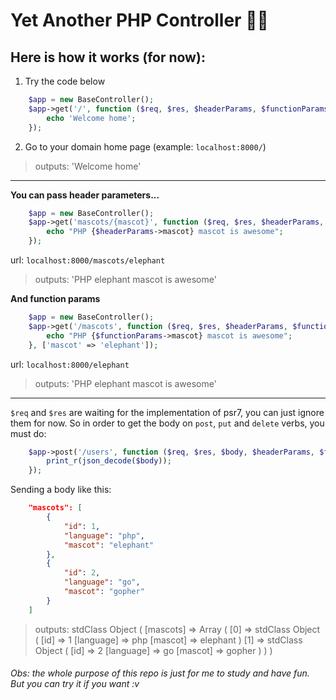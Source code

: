 # Yet Another PHP Controller 🐘🚦
## Here is how it works (for now):
1. Try the code below
```php
    $app = new BaseController();
    $app->get('/', function ($req, $res, $headerParams, $functionParams) {
        echo 'Welcome home';
    });
```
2. Go to your domain home page (example: `localhost:8000/`)
> outputs: 'Welcome home'

----------------------------------

**You can pass header parameters...**
```php
    $app = new BaseController();
    $app->get('mascots/{mascot}', function ($req, $res, $headerParams, $functionParams) {
        echo "PHP {$headerParams->mascot} mascot is awesome";
    });
```
url: `localhost:8000/mascots/elephant`
> outputs: 'PHP elephant mascot is awesome'

**And function params**
```php
    $app = new BaseController();
    $app->get('/mascots', function ($req, $res, $headerParams, $functionParams) {
        echo "PHP {$functionParams->mascot} mascot is awesome";
    }, ['mascot' => 'elephant']);
```
url: `localhost:8000/elephant`
> outputs: 'PHP elephant mascot is awesome'
--------------------------------------
`$req` and `$res` are waiting for the implementation of psr7, you can just ignore them for now. So in order to get the body on `post`, `put` and `delete` verbs, you must do:
```php
    $app->post('/users', function ($req, $res, $body, $headerParams, $functionParams) {
        print_r(json_decode($body));
    });
```
Sending a body like this:
```json
    "mascots": [
        {
            "id": 1,
            "language": "php",
            "mascot": "elephant"
        },
        {
            "id": 2,
            "language": "go",
            "mascot": "gopher"
        }
    ]
```
> outputs: stdClass Object ( [mascots] => Array ( [0] => stdClass Object ( [id] => 1 [language] => php [mascot] => elephant ) [1] => stdClass Object ( [id] => 2 [language] => go [mascot] => gopher ) ) )

###### Obs: the whole purpose of this repo is just for me to study and have fun. But you can try it if you want :v
